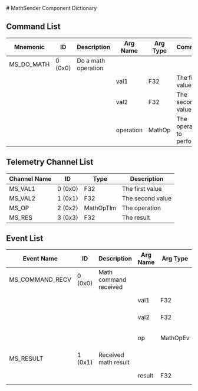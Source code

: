 <title>MathSender Component Dictionary</title>
# MathSender Component Dictionary


## Command List

|Mnemonic|ID|Description|Arg Name|Arg Type|Comment
|---|---|---|---|---|---|
|MS_DO_MATH|0 (0x0)|Do a math operation| | |   
| | | |val1|F32|The first value|                    
| | | |val2|F32|The second value|                    
| | | |operation|MathOp|The operation to perform|                    

## Telemetry Channel List

|Channel Name|ID|Type|Description|
|---|---|---|---|
|MS_VAL1|0 (0x0)|F32|The first value|
|MS_VAL2|1 (0x1)|F32|The second value|
|MS_OP|2 (0x2)|MathOpTlm|The operation|
|MS_RES|3 (0x3)|F32|The result|

## Event List

|Event Name|ID|Description|Arg Name|Arg Type|Arg Size|Description
|---|---|---|---|---|---|---|
|MS_COMMAND_RECV|0 (0x0)|Math command received| | | | |
| | | |val1|F32||The val1 argument|    
| | | |val2|F32||The val1 argument|    
| | | |op|MathOpEv||The requested operation|    
|MS_RESULT|1 (0x1)|Received math result| | | | |
| | | |result|F32||The math result|    
